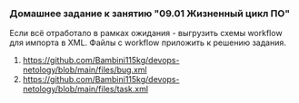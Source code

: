 ### Домашнее задание к занятию "09.01 Жизненный цикл ПО"

Если всё отработало в рамках ожидания - выгрузить схемы workflow для импорта в XML. Файлы с workflow приложить к решению задания.

1. https://github.com/Bambini115kg/devops-netology/blob/main/files/bug.xml
2. https://github.com/Bambini115kg/devops-netology/blob/main/files/task.xml
